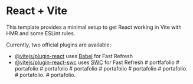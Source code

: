 # React + Vite

This template provides a minimal setup to get React working in Vite with HMR and some ESLint rules.

Currently, two official plugins are available:

- [@vitejs/plugin-react](https://github.com/vitejs/vite-plugin-react/blob/main/packages/plugin-react/README.md) uses [Babel](https://babeljs.io/) for Fast Refresh
- [@vitejs/plugin-react-swc](https://github.com/vitejs/vite-plugin-react-swc) uses [SWC](https://swc.rs/) for Fast Refresh
#   p o r t f a f o l i o  
 #   p o r t a f o l i o  
 #   p o r t a f o l i o  
 #   p o r t a f o l i o  
 #   p o r t a f o l i o  
 #   p o r t a f o l i o  
 #   p o r t a f o l i o .  
 #   p o r t a f o l i o .  
 #   p o r t a f o l i o .  
 